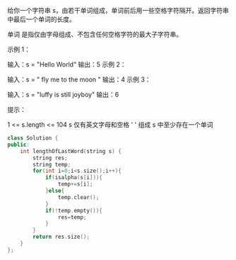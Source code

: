 给你一个字符串 s，由若干单词组成，单词前后用一些空格字符隔开。返回字符串中最后一个单词的长度。

单词 是指仅由字母组成、不包含任何空格字符的最大子字符串。

 

示例 1：

输入：s = "Hello World"
输出：5
示例 2：

输入：s = "   fly me   to   the moon  "
输出：4
示例 3：

输入：s = "luffy is still joyboy"
输出：6


提示：

1 <= s.length <= 104
s 仅有英文字母和空格 ' ' 组成
s 中至少存在一个单词

```cpp
class Solution {
public:
    int lengthOfLastWord(string s) {
        string res;
        string temp;
        for(int i=0;i<s.size();i++){
            if(isalpha(s[i])){
                temp+=s[i];
            }else{
                temp.clear();
            }
            if(!temp.empty()){
                res=temp;
            }
        }
        return res.size();
    }
};
```

